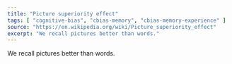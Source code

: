 ```yaml
---
title: "Picture superiority effect"
tags: [ "cognitive-bias", "cbias-memory", "cbias-memory-experience" ]
source: "https://en.wikipedia.org/wiki/Picture_superiority_effect"
excerpt: "We recall pictures better than words."
---
```


We recall pictures better than words.
